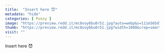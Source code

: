 ```yaml
---
title:  "Insert here 😈"
metadate: "hide"
categories: [ Pussy ]
image: "https://preview.redd.it/mc8voy6bu0r51.jpg?auto=webp&s=111e565d73a7c1418d6d4bb8f3ca265c952cd26a"
thumb: "https://preview.redd.it/mc8voy6bu0r51.jpg?width=1080&crop=smart&auto=webp&s=75542bd3703bc39fc3f9e9000cee836d7388dd5b"
visit: ""
---
```

Insert here 😈
